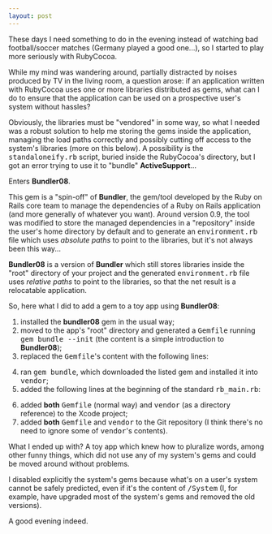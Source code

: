 ```yaml
---
layout: post
---
```

These days I need something to do in the evening instead of watching bad football/soccer matches (Germany played a good one...), so I started to play more seriously with RubyCocoa.

While my mind was wandering around, partially distracted by noises produced by TV in the living room, a question arose: if an application written with RubyCocoa uses one or more libraries distributed as gems, what can I do to ensure that the application can be used on a prospective user's system without hassles?

Obviously, the libraries must be "vendored" in some way, so what I needed was a robust solution to help me storing the gems inside the application, managing the load paths correctly and possibly cutting off access to the system's libraries (more on this below). A possibility is the <tt>standaloneify.rb</tt> script, buried inside the RubyCocoa's directory, but I got an error trying to use it to "bundle" **ActiveSupport**...

Enters **Bundler08**.

This gem is a "spin-off" of **Bundler**, the gem/tool developed by the Ruby on Rails core team to manage the dependencies of a Ruby on Rails application (and more generally of whatever you want). Around version 0.9, the tool was modified to store the managed dependencies in a "repository" inside the user's home directory by default and to generate an <tt>environment.rb</tt> file which uses *absolute paths* to point to the libraries, but it's not always been this way...

**Bundler08** is a version of **Bundler** which still stores libraries inside the "root" directory of your project and the generated <tt>environment.rb</tt> file uses *relative paths* to point to the libraries, so that the net result is a relocatable application.

So, here what I did to add a gem to a toy app using **Bundler08**:

1. installed the **bundler08** gem in the usual way;
2. moved to the app's "root" directory and generated a <tt>Gemfile</tt> running <tt>gem bundle --init</tt> (the content is a simple introduction to **Bundler08**);
3. replaced the <tt>Gemfile</tt>'s content with the following lines:
<script src="http://gist.github.com/441750.js?file=Example%20of%20a%20Gemfile">false;</script>
4. ran <tt>gem bundle</tt>, which downloaded the listed gem and installed it into <tt>vendor</tt>;
5. added the following lines at the beginning of the standard <tt>rb_main.rb</tt>:
<script src="http://gist.github.com/441750.js?file=Additions%20to%20rb_main.rb">false;</script>
6. added **both** <tt>Gemfile</tt> (normal way) and <tt>vendor</tt> (as a directory reference) to the Xcode project;
7. added **both** <tt>Gemfile</tt> and <tt>vendor</tt> to the Git repository (I think there's no need to ignore some of <tt>vendor</tt>'s contents).

What I ended up with? A toy app which knew how to pluralize words, among other funny things, which did not use any of my system's gems and could be moved around without problems.

I disabled explicitly the system's gems because what's on a user's system cannot be safely predicted, even if it's the content of <tt>/System</tt> (I, for example, have upgraded most of the system's gems and removed the old versions).

A good evening indeed.
